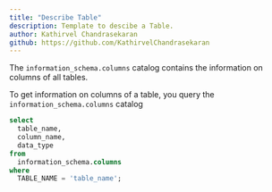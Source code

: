 ```yaml
---
title: "Describe Table"
description: Template to descibe a Table.
author: Kathirvel Chandrasekaran
github: https://github.com/KathirvelChandrasekaran
---
```


The `information_schema.columns` catalog contains the information on columns of all tables.

To get information on columns of a table, you query the `information_schema.columns` catalog

```sql
select
  table_name,
  column_name,
  data_type
from
  information_schema.columns
where
  TABLE_NAME = 'table_name';
```
